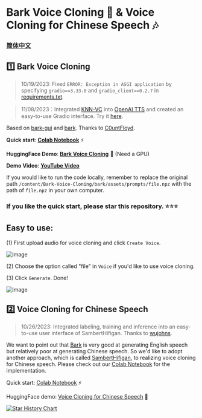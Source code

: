 # Bark Voice Cloning 🐶 & Voice Cloning for Chinese Speech 🎶
### [简体中文](https://github.com/KevinWang676/Bark-Voice-Cloning/blob/main/README_zh.md)
## 1️⃣ Bark Voice Cloning

> 10/19/2023: Fixed `ERROR: Exception in ASGI application` by specifying `gradio==3.33.0` and `gradio_client==0.2.7` in [requirements.txt](https://github.com/KevinWang676/Bark-Voice-Cloning/blob/main/requirements.txt).

> 11/08/2023：Integrated [KNN-VC](https://github.com/bshall/knn-vc) into [OpenAI TTS](https://platform.openai.com/docs/guides/text-to-speech) and created an easy-to-use Gradio interface. Try it [here](https://colab.research.google.com/github/KevinWang676/Bark-Voice-Cloning/blob/main/notebooks/OpenAI_TTS_KNN_VC_en.ipynb).

Based on [bark-gui](https://github.com/C0untFloyd/bark-gui) and [bark](https://github.com/suno-ai/bark). Thanks to [C0untFloyd](https://github.com/C0untFloyd).

**Quick start**: [**Colab Notebook**](https://colab.research.google.com/github/KevinWang676/Bark-Voice-Cloning/blob/main/Bark_Voice_Cloning.ipynb) ⚡

**HuggingFace Demo**: [**Bark Voice Cloning**](https://huggingface.co/spaces/kevinwang676/Bark-with-Voice-Cloning) 🤗 (Need a GPU)

**Demo Video**: [**YouTube Video**](https://www.youtube.com/watch?v=IAf695dhkUc&t=4s)

If you would like to run the code locally, remember to replace the original path `/content/Bark-Voice-Cloning/bark/assets/prompts/file.npz` with the path of `file.npz` in your own computer.

### If you like the quick start, please star this repository. ⭐⭐⭐

## Easy to use: 

(1) First upload audio for voice cloning and click `Create Voice`.

![image](https://github.com/KevinWang676/Bark-Voice-Cloning/assets/126712357/65e2b695-f529-4fb5-9549-4e86e6a4d8b2)

(2) Choose the option called "file" in `Voice` if you'd like to use voice cloning.

(3) Click `Generate`. Done!

![image](https://github.com/KevinWang676/Bark-Voice-Cloning/assets/126712357/20911e37-768d-47d5-bb86-d12a3ab04c5d)

## 2️⃣ Voice Cloning for Chinese Speech
> 10/26/2023: Integrated labeling, training and inference into an easy-to-use user interface of SambertHifigan. Thanks to [wujohns](https://github.com/wujohns).

We want to point out that [Bark](https://github.com/suno-ai/bark) is very good at generating English speech but relatively poor at generating Chinese speech. So we'd like to adopt another approach, which is called [SambertHifigan](https://www.modelscope.cn/models/speech_tts/speech_sambert-hifigan_tts_zh-cn_multisp_pretrain_16k/summary), to realizing voice cloning for Chinese speech. Please check out our [Colab Notebook](https://colab.research.google.com/github/KevinWang676/Bark-Voice-Cloning/blob/main/Voice_Cloning_for_Chinese_Speech_v2.ipynb) for the implementation.

Quick start: [Colab Notebook](https://colab.research.google.com/github/KevinWang676/Bark-Voice-Cloning/blob/main/Voice_Cloning_for_Chinese_Speech_v2.ipynb) ⚡

HuggingFace demo: [Voice Cloning for Chinese Speech](https://huggingface.co/spaces/kevinwang676/Personal-TTS) 🤗

[![Star History Chart](https://api.star-history.com/svg?repos=KevinWang676/Bark-Voice-Cloning&type=Date)](https://star-history.com/#KevinWang676/Bark-Voice-Cloning&Date)
